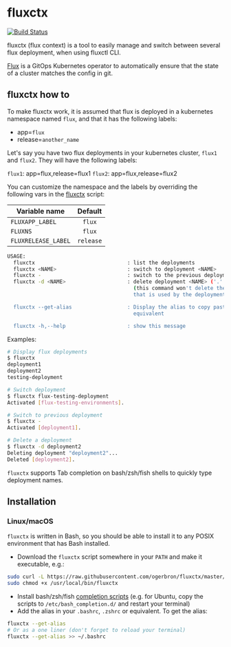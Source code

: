 # fluxctx

[![Build Status](https://travis-ci.org/ogerbron/fluxctx.svg?branch=master)](https://travis-ci.org/ogerbron/fluxctx/)

fluxctx (flux context) is a tool to easily manage and switch between several flux deployment, when using fluxctl CLI.

[Flux](https://github.com/fluxcd/flux) is a GitOps Kubernetes operator to automatically ensure that the state of a cluster matches the config in git.

## fluxctx how to

To make fluxctx work, it is assumed that flux is deployed in a kubernetes namespace named `flux`, and that it has the following labels:

- app=`flux`
- release=`another_name`

Let's say you have two flux deployments in your kubernetes cluster, `flux1` and `flux2`. They will have the following labels:

`flux1`: app=flux,release=flux1
`flux2`: app=flux,release=flux2

You can customize the namespace and the labels by overriding the following vars in the [fluxctx](./fluxctx) script:

| Variable name       | Default   |
|---------------------|:---------:|
| `FLUXAPP_LABEL`     | `flux`    |
| `FLUXNS`            | `flux`    |
| `FLUXRELEASE_LABEL` | `release` |

```bash
USAGE:
  fluxctx                              : list the deployments
  fluxctx <NAME>                       : switch to deployment <NAME>
  fluxctx -                            : switch to the previous deployment
  fluxctx -d <NAME>                    : delete deployment <NAME> ('.' for current-deployment)
                                         (this command won't delete the user/cluster entry
                                         that is used by the deployment)

  fluxctx --get-alias                  : Display the alias to copy paste in your .bashrc or
                                         equivalent

  fluxctx -h,--help                    : show this message
```

Examples:

```bash
# Display flux deployments
$ fluxctx
deployment1
deployment2
testing-deployment

# Switch deployment
$ fluxctx flux-testing-deployment
Activated [flux-testing-environments].

# Switch to previous deployment
$ fluxctx -
Activated [deployment1].

# Delete a deployment
$ fluxctx -d deployment2
Deleting deployment "deployment2"...
Deleted [deployment2].
```

`fluxctx` supports Tab completion on bash/zsh/fish shells to quickly type deployment names.

## Installation

### Linux/macOS

`fluxctx` is written in Bash, so you should be able to install
it to any POSIX environment that has Bash installed.

- Download the `fluxctx` script somewhere in your `PATH` and make it executable, e.g.:

```bash
sudo curl -L https://raw.githubusercontent.com/ogerbron/fluxctx/master/fluxctx -o /usr/local/bin/fluxctx
sudo chmod +x /usr/local/bin/fluxctx
```

- Install bash/zsh/fish [completion scripts](completion/) (e.g. for Ubuntu, copy the scripts to `/etc/bash_completion.d/`
and restart your terminal)
- Add the alias in your `.bashrc`, `.zshrc` or equivalent. To get the alias:

```bash
fluxctx --get-alias
# Or as a one liner (don't forget to reload your terminal)
fluxctx --get-alias >> ~/.bashrc
```
